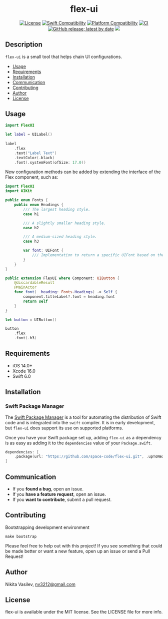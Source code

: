 <h1 align="center" style="margin-top: 0px;">flex-ui</h1>

<p align="center">
<a href="https://github.com/space-code/flex-ui/blob/main/LICENSE"><img alt="License" src="https://img.shields.io/github/license/space-code/flex-ui?style=flat"></a> 
<a href="https://swiftpackageindex.com/space-code/flex-ui"><img alt="Swift Compatibility" src="https://img.shields.io/endpoint?url=https%3A%2F%2Fswiftpackageindex.com%2Fapi%2Fpackages%2Fspace-code%2Fflex-ui%2Fbadge%3Ftype%3Dswift-versions"/></a> 
<a href="https://swiftpackageindex.com/space-code/flex-ui"><img alt="Platform Compatibility" src="https://img.shields.io/endpoint?url=https%3A%2F%2Fswiftpackageindex.com%2Fapi%2Fpackages%2Fspace-code%2Fflex-ui%2Fbadge%3Ftype%3Dplatforms"/></a> 
<a href="https://github.com/space-code/flex-ui"><img alt="CI" src="https://github.com/space-code/flex-ui/actions/workflows/ci.yml/badge.svg?branch=main"></a>
<a href="https://github.com/space-code/flex-ui"><img alt="GitHub release; latest by date" src="https://img.shields.io/github/v/release/space-code/flex-ui"></a>
<a href="https://github.com/apple/swift-package-manager" alt="flex-ui on Swift Package Manager" title="flex-ui on Swift Package Manager"><img src="https://img.shields.io/badge/Swift%20Package%20Manager-compatible-brightgreen.svg" /></a>
</p>

## Description
`flex-ui` is a small tool that helps chain UI configurations.

- [Usage](#usage)
- [Requirements](#requirements)
- [Installation](#installation)
- [Communication](#communication)
- [Contributing](#contributing)
- [Author](#author)
- [License](#license)

## Usage

```swift
import FlexUI

let label = UILabel()
        
label
    .flex
    .text("Label Text")
    .textColor(.black)
    .font(.systemFont(ofSize: 17.0))
```

New configuration methods can be added by extending the interface of the Flex component, such as:

```swift
import FlexUI
import UIKit

public enum Fonts {
    public enum Headings {
        /// The largest heading style.
        case h1

        /// A slightly smaller heading style.
        case h2

        /// A medium-sized heading style.
        case h3

        var font: UIFont {
            /// Implementation to return a specific UIFont based on the heading style.
        }
    }
}

public extension FlexUI where Component: UIButton {
    @discardableResult
    @MainActor
    func font(_ heading: Fonts.Headings) -> Self {
        component.titleLabel?.font = heading.font
        return self
    }
}

let button = UIButton()

button
    .flex
    .font(.h3)
```

## Requirements

- iOS 14.0+
- Xcode 16.0
- Swift 6.0

## Installation
### Swift Package Manager

The [Swift Package Manager](https://swift.org/package-manager/) is a tool for automating the distribution of Swift code and is integrated into the `swift` compiler. It is in early development, but `flex-ui` does support its use on supported platforms.

Once you have your Swift package set up, adding `flex-ui` as a dependency is as easy as adding it to the `dependencies` value of your `Package.swift`.

```swift
dependencies: [
    .package(url: "https://github.com/space-code/flex-ui.git", .upToNextMajor(from: "1.0.0"))
]
```

## Communication
- If you **found a bug**, open an issue.
- If you **have a feature request**, open an issue.
- If you **want to contribute**, submit a pull request.

## Contributing
Bootstrapping development environment

```
make bootstrap
```

Please feel free to help out with this project! If you see something that could be made better or want a new feature, open up an issue or send a Pull Request!

## Author
Nikita Vasilev, nv3212@gmail.com

## License
flex-ui is available under the MIT license. See the LICENSE file for more info.